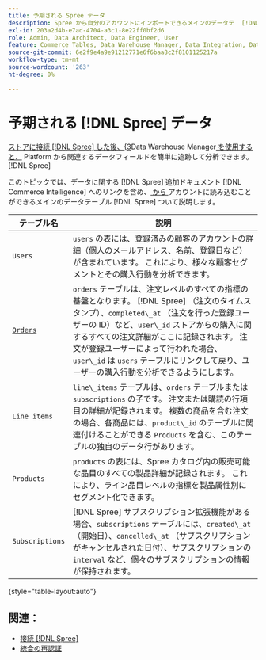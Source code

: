```yaml
---
title: 予期される Spree データ
description: Spree から自分のアカウントにインポートできるメインのデータテ  [!DNL Commerce Intelligence]  ブルを調べます。
exl-id: 203a2d4b-e7ad-4704-a3c1-8e22ff0bf2d6
role: Admin, Data Architect, Data Engineer, User
feature: Commerce Tables, Data Warehouse Manager, Data Integration, Data Import/Export
source-git-commit: 6e2f9e4a9e91212771e6f6baa8c2f8101125217a
workflow-type: tm+mt
source-wordcount: '263'
ht-degree: 0%

---
```


# 予期される [!DNL Spree] データ

[ ストアに接続  [!DNL Spree]  した後、{3](../../../data-analyst/importing-data/integrations/spree.md)Data Warehouse Manager[ を使用すると、](../../data-warehouse-mgr/tour-dwm.md) Platform から関連するデータフィールドを簡単に追跡して分析できます。[!DNL Spree]

このトピックでは、データに関する [!DNL Spree] 追加ドキュメント [!DNL Commerce Intelligence] へのリンクを含め、[ から ](https://guides.spreecommerce.org/developer/addresses.html#address) アカウントに読み込むことができるメインのデータテーブル [!DNL Spree] ついて説明します。

| **テーブル名** | **説明** |
|-----|-----|
| `Users` | `users` の表には、登録済みの顧客のアカウントの詳細（個人のメールアドレス、名前、登録日など）が含まれています。 これにより、様々な顧客セグメントとその購入行動を分析できます。 |
| [`Orders`](https://guides.spreecommerce.org/developer/orders.html#overview) | `orders` テーブルは、注文レベルのすべての指標の基盤となります。 [!DNL Spree] （注文のタイムスタンプ）、`completed\_at` （注文を行った登録ユーザーの ID）など、`user\_id` ストアからの購入に関するすべての注文詳細がここに記録されます。 注文が登録ユーザーによって行われた場合、`user\_id` は `users` テーブルにリンクして戻り、ユーザーの購入行動を分析できるようにします。 |
| `Line items` | `line\_items` テーブルは、`orders` テーブルまたは `subscriptions` の子です。 注文または購読の行項目の詳細が記録されます。 複数の商品を含む注文の場合、各商品には、`product\_id` のテーブルに関連付けることができる `Products` を含む、このテーブルの独自のデータ行があります。 |
| `Products` | `products` の表には、Spree カタログ内の販売可能な品目のすべての製品詳細が記録されます。 これにより、ライン品目レベルの指標を製品属性別にセグメント化できます。 |
| `Subscriptions` | [!DNL Spree] サブスクリプション拡張機能がある場合、`subscriptions` テーブルには、`created\_at` （開始日）、`cancelled\_at` （サブスクリプションがキャンセルされた日付）、サブスクリプションの `interval` など、個々のサブスクリプションの情報が保持されます。 |

{style="table-layout:auto"}

## 関連：

* [接続  [!DNL Spree]](../integrations/spree.md)
* [ 統合の再認証 ](https://experienceleague.adobe.com/docs/commerce-knowledge-base/kb/how-to/mbi-reauthenticating-integrations.html)

